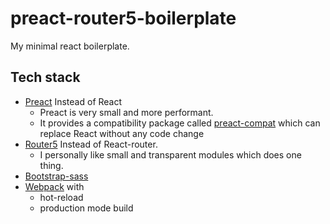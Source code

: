 # preact-router5-boilerplate
My minimal react boilerplate.

## Tech stack
  * [Preact](https://github.com/developit/preact) Instead of React
    - Preact is very small and more performant.
    - It provides a compatibility package called [preact-compat](https://github.com/developit/preact-compat) which can replace React without any code change
  * [Router5](https://github.com/router5/router5) Instead of React-router.
    - I personally like small and transparent modules which does one thing.
  * [Bootstrap-sass](https://github.com/twbs/bootstrap-sass)
  * [Webpack](https://webpack.github.io/) with
    - hot-reload
    - production mode build
